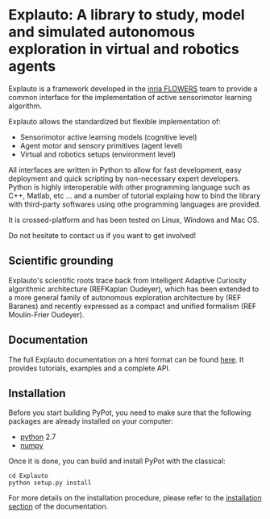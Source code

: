 # Explauto: A library to study, model and simulated autonomous exploration in virtual and robotics agents #

Explauto is a framework developed in the [inria FLOWERS](https://flowers.inria.fr/) team to provide a common interface for the implementation of active sensorimotor learning algorithm.

Explauto allows the standardized but flexible implementation of:

* Sensorimotor active learning models (cognitive level)
* Agent motor and sensory primitives (agent level)
* Virtual and robotics setups (environment level)

All interfaces are written in Python to allow for fast development, easy deployment and quick scripting by non-necessary expert developers. Python is highly interoperable with other programming language such as C++, Matlab, etc ... and a number of tutorial explaing how to bind the library with third-party softwares using othe programming languages are provided.

It is crossed-platform and has been tested on Linux, Windows and Mac OS.

Do not hesitate to contact us if you want to get involved!

## Scientific grounding ##
Explauto's scientific roots trace back from Intelligent Adaptive Curiosity algorithmic architecture (REFKaplan Oudeyer), which has been extended to a more general family of autonomous exploration architecture by (REF Baranes) and recently expressed as a compact and unified formalism (REF Moulin-Frier Oudeyer). 


## Documentation ##

The full Explauto documentation on a html format can be found [here](https://bitbucket.org/ClementMF/Explauto/). It provides tutorials, examples and a complete API.

## Installation ##

Before you start building PyPot, you need to make sure that the following packages are already installed on your computer:

* [python](http://www.python.org) 2.7
* [numpy](http://www.numpy.org)

Once it is done, you can build and install PyPot with the classical:

    cd Explauto
    python setup.py install

For more details on the installation procedure, please refer to the [installation section](https://bitbucket.org/ClementMF/Explauto/intro.html#installation) of the documentation.
